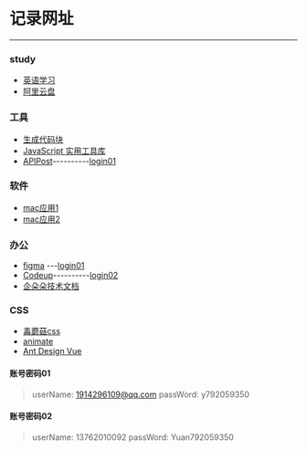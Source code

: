 # 记录网址

***

### study
* [英语学习](https://www.youzack.com/)
* [阿里云盘](https://www.aliyundrive.com/)

### 工具
* [生成代码块](https://snippet-generator.app/)
* [JavaScript 实用工具库](https://www.lodashjs.com/)
* [APIPost](https://console.apipost.cn/)----------[login01](#账号密码01)

### 软件
* [mac应用1](www.macwk.com)
* [mac应用2](www.macv.com)
### 办公

* [figma](https://www.figma.com/) ---[login01](#账号密码01)
* [Codeup](https://codeup.teambition.com/)----------[login02](#账号密码02)
* [企朵朵技术文档](https://github.com/qiduoduo-inc/)
### CSS

* [毒蘑菇css](https://color.dumogu.top/gradient/)
* [animate](https://animate.style/)
* [Ant Design Vue](https://www.antdv.com/components/overview-cn)

















#### 账号密码01
 > userName: 1914296109@qq.com
 > passWord:  y792059350
#### 账号密码02
 > userName: 13762010092
 > passWord: Yuan792059350
